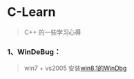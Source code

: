 # C-Learn
> C++ 的一些学习心得
### 1、WinDeBug：
>win7 + vs2005
安装[win8.1的WinDbg](https://www.microsoft.com/click/services/Redirect2.ashx?CR_EAC=300135395)
